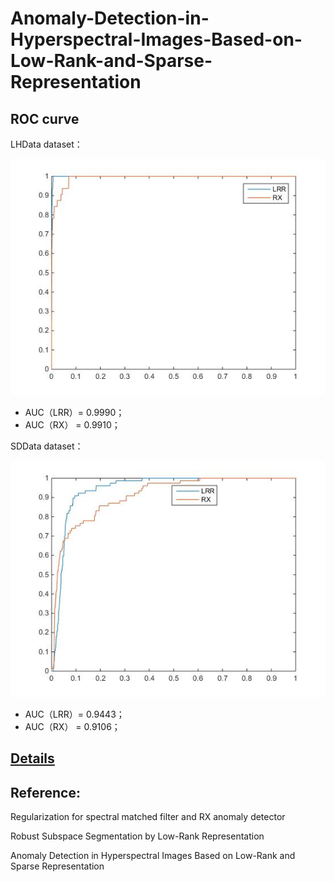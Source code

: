 # Anomaly-Detection-in-Hyperspectral-Images-Based-on-Low-Rank-and-Sparse-Representation

## ROC curve

LHData dataset：

![avatar](LHData.jpg)
- AUC（LRR）=  0.9990；
- AUC（RX） =  0.9910；


SDData dataset：

![avatar](SDData.jpg)
- AUC（LRR）=  0.9443；
- AUC（RX） =  0.9106；

## [Details](README.docx)

## Reference:

Regularization for spectral matched filter and RX anomaly detector

Robust Subspace Segmentation by Low-Rank Representation

Anomaly Detection in Hyperspectral Images Based on Low-Rank and Sparse Representation

